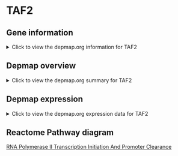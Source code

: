 <h1>TAF2</h1>

<h2>Gene information</h2>
<details>
  <summary>Click to view the depmap.org information for TAF2</summary>
  <iframe src="https://depmap.org/portal/gene/TAF2?tab=about" style="border:none;width:100%;height:800px"></iframe>
</details>

<h2>Depmap overview</h2>
<details>
  <summary>Click to view the depmap.org summary for TAF2</summary>
  <iframe src="https://depmap.org/portal/gene/TAF2?tab=overview" style="border:none;width:100%;height:800px"></iframe>
</details>

<h2>Depmap expression</h2>
<details>
  <summary>Click to view the depmap.org expression data for TAF2</summary>
  <iframe src="https://depmap.org/portal/gene/TAF2?tab=characterization" style="border:none;width:100%;height:800px"></iframe>
</details>



<h2>Reactome Pathway diagram</h2>
<a href="https://reactome.org/PathwayBrowser/#/R-HSA-76042" target="_BLANK">RNA Polymerase II Transcription Initiation And Promoter Clearance</a>



